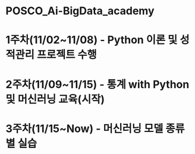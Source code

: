 # POSCO_Ai-BigData_academy
# 1주차(11/02~11/08) - Python 이론 및 성적관리 프로젝트 수행
# 2주차(11/09~11/15) - 통계 with Python 및 머신러닝 교육(시작)
# 3주차(11/15~Now) - 머신러닝 모델 종류별 실습 

